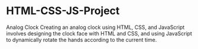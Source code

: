 # HTML-CSS-JS-Project
Analog Clock
Creating an analog clock using HTML, CSS, and JavaScript involves designing the clock face with HTML and CSS, and using JavaScript to dynamically rotate the hands according to the current time.
